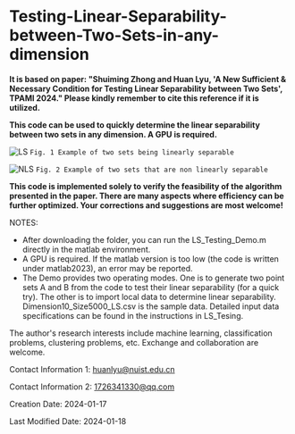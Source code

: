 # Testing-Linear-Separability-between-Two-Sets-in-any-dimension

**It is based on paper: "Shuiming Zhong and Huan Lyu, 'A New Sufficient & Necessary Condition for Testing Linear Separability between Two Sets', TPAMI 2024."
Please kindly remember to cite this reference if it is utilized.**

**This code can be used to quickly determine the linear separability between two sets in any dimension. A GPU is required.**

![LS](https://github.com/lhfbest/Determine-the-linear-separability-between-two-sets-in-any-dimension/assets/47107649/94f2e066-707a-407a-b306-10617608b1ed)
`Fig. 1 Example of two sets being linearly separable`

![NLS](https://github.com/lhfbest/Determine-the-linear-separability-between-two-sets-in-any-dimension/assets/47107649/af9e4a1f-f0e7-4637-9538-c42a12690d5d)
`Fig. 2 Example of two sets that are non linearly separable`

**This code is implemented solely to verify the feasibility of the algorithm presented in the paper. 
There are many aspects where efficiency can be further optimized. Your corrections and suggestions are most welcome!**

NOTES:
  - After downloading the folder, you can run the LS_Testing_Demo.m directly in the matlab environment. 
  - A GPU is required. If the matlab version is too low (the code is written under matlab2023), an error may be reported.
  - The Demo provides two operating modes. One is to generate two point sets A and B from the code to test their linear separability (for a quick try). The other is to import local data to determine linear separability. Dimension10_Size5000_LS.csv is the sample data. Detailed input data specifications can be found in the instructions in LS_Tesing.


The author's research interests include machine learning, classification problems, clustering problems, etc. Exchange and collaboration are welcome.

Contact Information 1: huanlyu@nuist.edu.cn    

Contact Information 2: 1726341330@qq.com

Creation Date: 2024-01-17

Last Modified Date: 2024-01-18





